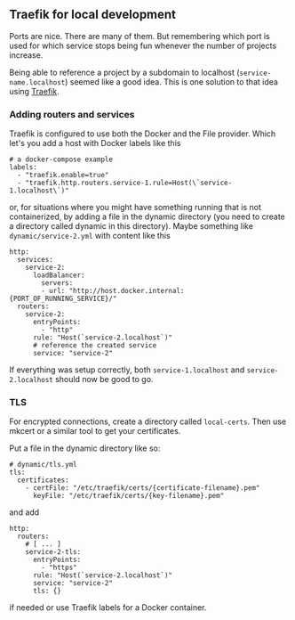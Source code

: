 ## Traefik for local development

Ports are nice. There are many of them. But remembering which port is used for which service
stops being fun whenever the number of projects increase.

Being able to reference a project by a subdomain to localhost (`service-name.localhost`) seemed
like a good idea. This is one solution to that idea using [Traefik](https://github.com/traefik/traefik).

### Adding routers and services

Traefik is configured to use both the Docker and the File provider. Which let's you add a host
with Docker labels like this

```
# a docker-compose example
labels:
  - "traefik.enable=true"
  - "traefik.http.routers.service-1.rule=Host(\`service-1.localhost\`)"
```

or, for situations where you might have something running that is not containerized, by
adding a file in the dynamic directory (you need to create a directory called dynamic
in this directory). Maybe something like `dynamic/service-2.yml` with
content like this

```
http:
  services:
    service-2:
      loadBalancer:
        servers:
        - url: "http://host.docker.internal:{PORT_OF_RUNNING_SERVICE}/"
  routers:
    service-2:
      entryPoints:
        - "http"
      rule: "Host(`service-2.localhost`)"
      # reference the created service
      service: "service-2"
```

If everything was setup correctly, both `service-1.localhost` and `service-2.localhost`
should now be good to go.


### TLS

For encrypted connections, create a directory called `local-certs`. Then use mkcert or a
similar tool to get your certificates.

Put a file in the dynamic directory like so:

```
# dynamic/tls.yml
tls:
  certificates:
    - certFile: "/etc/traefik/certs/{certificate-filename}.pem"
      keyFile: "/etc/traefik/certs/{key-filename}.pem"
```

and add

```
http:
  routers:
    # [ ... ]
    service-2-tls:
      entryPoints:
        - "https"
      rule: "Host(`service-2.localhost`)"
      service: "service-2"
      tls: {}
```

if needed or use Traefik labels for a Docker container.
